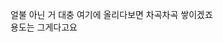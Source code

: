 얼불 아닌 거 대충 여기에 올리다보면 차곡차곡 쌓이겠죠                                
용도는 그게다고요                                
